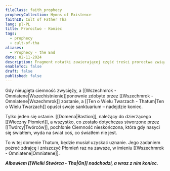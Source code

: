 ```yaml
---
fileClass: faith_prophecy
prophecyCollection: Hymns of Existence
faithID: Cult of Father Tha
lang: pl-PL
title: Proroctwo - Koniec
tags:
  - prophecy
  - cult-of-tha
aliases:
  - Prophecy - the End
date: 02-11-2024
description: Fragment notatki zawierającej część treści proroctwa związanego z Kultem Wielkiego Tha.
enableToc: false
draft: false
published: false
---
```


Gdy nieugięta ciemność zwycięży, a [[Wszechmrok - Omniatene|Wszechistnienie]]ponownie zdobyte przez [[Wszechmrok - Omniatene|Wszechmrok]] zostanie, a [[Ten o Wielu Twarzach - Thatum|Ten o Wielu Twarzach]] opuści swoje sanktuarium – nadejdzie koniec.

Tylko jeden się ostanie. [[Domena|Bastion]], należący do dzierżącego [[Wieczny Płomień]], a wszystko, co zostało dotychczas stworzone przez [[Twórcy|Twórców]], pochłonie Ciemność nieskończona, która gdy nasyci się światłem, wyda na świat coś, co światłem nie jest.

To w tej domenie Thatum, będzie musiał uzyskać uznanie.
Jego zadaniem pożreć zdrajcę i zniszczyć Płomień raz na zawsze, w imieniu [[Wszechmrok - Omniatene|Omniatene]]. 

***Albowiem [[Wielki Stwórca - Tha|On]] nadchodzi, a wraz z nim koniec.***
